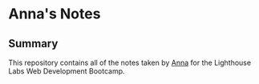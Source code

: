 # Anna's Notes

## Summary 

This repository contains all of the notes taken by [Anna](https://github.com/SweetBeef555/lighthouse-web-notes/blob/master/README.md) for the Lighthouse Labs Web Development Bootcamp.